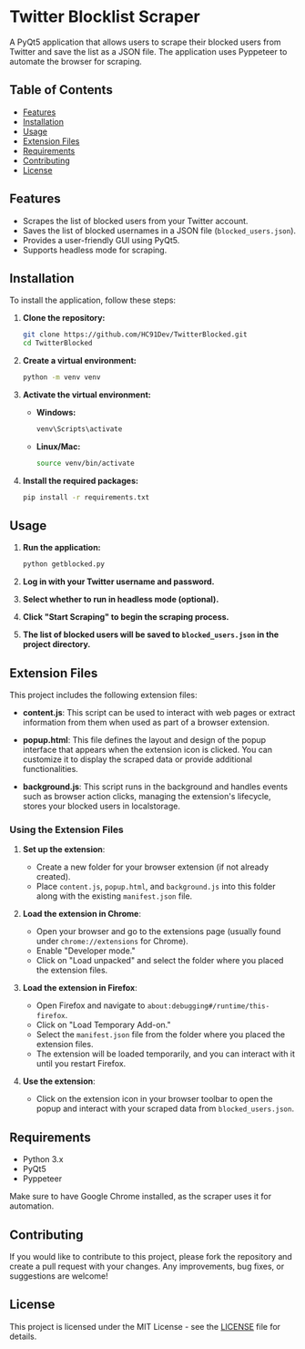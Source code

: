 # Twitter Blocklist Scraper

A PyQt5 application that allows users to scrape their blocked users from Twitter and save the list as a JSON file. The application uses Pyppeteer to automate the browser for scraping.

## Table of Contents

- [Features](#features)
- [Installation](#installation)
- [Usage](#usage)
- [Extension Files](#extension-files)
- [Requirements](#requirements)
- [Contributing](#contributing)
- [License](#license)

## Features

- Scrapes the list of blocked users from your Twitter account.
- Saves the list of blocked usernames in a JSON file (`blocked_users.json`).
- Provides a user-friendly GUI using PyQt5.
- Supports headless mode for scraping.

## Installation

To install the application, follow these steps:

1. **Clone the repository:**

   ```bash
   git clone https://github.com/HC91Dev/TwitterBlocked.git
   cd TwitterBlocked
   ```

2. **Create a virtual environment:**

   ```bash
   python -m venv venv
   ```

3. **Activate the virtual environment:**

   - **Windows:**
     ```bash
     venv\Scripts\activate
     ```
   - **Linux/Mac:**
     ```bash
     source venv/bin/activate
     ```

4. **Install the required packages:**

   ```bash
   pip install -r requirements.txt
   ```

## Usage

1. **Run the application:**

   ```bash
   python getblocked.py
   ```

2. **Log in with your Twitter username and password.**
3. **Select whether to run in headless mode (optional).**
4. **Click "Start Scraping" to begin the scraping process.**
5. **The list of blocked users will be saved to `blocked_users.json` in the project directory.**

## Extension Files

This project includes the following extension files:

- **content.js**: This script can be used to interact with web pages or extract information from them when used as part of a browser extension.

- **popup.html**: This file defines the layout and design of the popup interface that appears when the extension icon is clicked. You can customize it to display the scraped data or provide additional functionalities.

- **background.js**: This script runs in the background and handles events such as browser action clicks, managing the extension's lifecycle, stores your blocked users in localstorage.

### Using the Extension Files

1. **Set up the extension**:
   - Create a new folder for your browser extension (if not already created).
   - Place `content.js`, `popup.html`, and `background.js` into this folder along with the existing `manifest.json` file.

2. **Load the extension in Chrome**:
   - Open your browser and go to the extensions page (usually found under `chrome://extensions` for Chrome).
   - Enable "Developer mode."
   - Click on "Load unpacked" and select the folder where you placed the extension files.

3. **Load the extension in Firefox**:
   - Open Firefox and navigate to `about:debugging#/runtime/this-firefox`.
   - Click on "Load Temporary Add-on."
   - Select the `manifest.json` file from the folder where you placed the extension files.
   - The extension will be loaded temporarily, and you can interact with it until you restart Firefox.

4. **Use the extension**:
   - Click on the extension icon in your browser toolbar to open the popup and interact with your scraped data from `blocked_users.json`.

## Requirements

- Python 3.x
- PyQt5
- Pyppeteer

Make sure to have Google Chrome installed, as the scraper uses it for automation.

## Contributing

If you would like to contribute to this project, please fork the repository and create a pull request with your changes. Any improvements, bug fixes, or suggestions are welcome!

## License

This project is licensed under the MIT License - see the [LICENSE](LICENSE) file for details.

